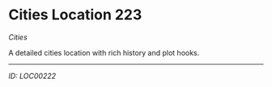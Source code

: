 # Cities Location 223

*Cities*

A detailed cities location with rich history and plot hooks.

---
*ID: LOC00222*